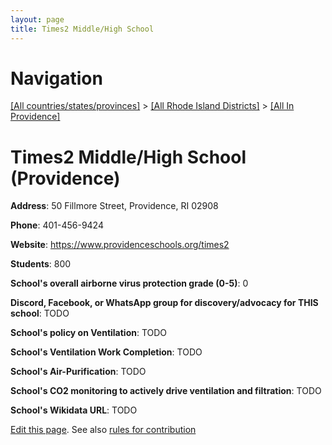 ```yaml
---
layout: page
title: Times2 Middle/High School
---
```

# Navigation

[[All countries/states/provinces]](../../..) > [[All Rhode Island Districts]](../..) > [[All In Providence]](..)

# Times2 Middle/High School (Providence)

**Address**: 50 Fillmore Street, Providence, RI 02908

**Phone**: 401-456-9424

**Website**: <https://www.providenceschools.org/times2>

**Students**: 800

**School's overall airborne virus protection grade (0-5)**: 0

**Discord, Facebook, or WhatsApp group for discovery/advocacy for THIS school**: TODO

**School's policy on Ventilation**: TODO

**School's Ventilation Work Completion**: TODO

**School's Air-Purification**: TODO

**School's CO2 monitoring to actively drive ventilation and filtration**: TODO

**School's Wikidata URL**: TODO


[Edit this page](https://github.com/ventilate-schools/RI/edit/main/./Providence/Times2_Middle_High_School.md). See also [rules for contribution](../../../contribution-rules/)